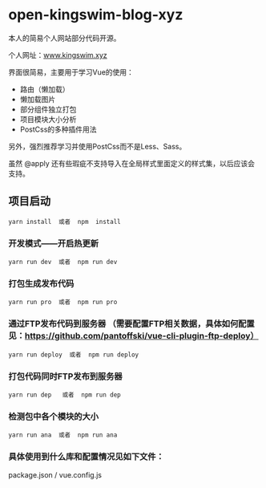 # open-kingswim-blog-xyz

  本人的简易个人网站部分代码开源。

  个人网址：www.kingswim.xyz

  界面很简易，主要用于学习Vue的使用：

- 路由（懒加载）
- 懒加载图片
- 部分组件独立打包
- 项目模块大小分析
- PostCss的多种插件用法

另外，强烈推荐学习并使用PostCss而不是Less、Sass。

虽然 @apply 还有些瑕疵不支持导入在全局样式里面定义的样式集，以后应该会支持。

## 项目启动

```
yarn install  或者  npm  install
```

### 开发模式——开启热更新

```
yarn run dev  或者  npm run dev 
```

### 打包生成发布代码

```
yarn run pro  或者  npm run pro
```

###  通过FTP发布代码到服务器 （需要配置FTP相关数据，具体如何配置见：https://github.com/pantoffski/vue-cli-plugin-ftp-deploy）

```
yarn run deploy  或者  npm run deploy
```

### 打包代码同时FTP发布到服务器

```
yarn run dep   或者  npm run dep
```

### 检测包中各个模块的大小

```
yarn run ana  或者  npm run ana
```

### 具体使用到什么库和配置情况见如下文件：

package.json / vue.config.js


